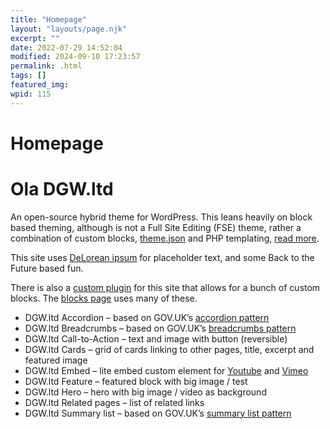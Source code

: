 ```yaml
---
title: "Homepage"
layout: "layouts/page.njk"
excerpt: ""
date: 2022-07-29 14:52:04
modified: 2024-09-10 17:23:57
permalink: .html
tags: []
featured_img: 
wpid: 115
---
```


# Homepage

<span class="background">Ola</span> <span class="foreground">DGW.ltd</span>
===========================================================================

An open-source hybrid theme for WordPress. This leans heavily on block based theming, although is not a Full Site Editing (FSE) theme, rather a combination of custom blocks, [theme.json](https://github.com/dogwonder/dgwltd-theme/blob/main/theme.json) and PHP templating, [read more](https://github.com/dogwonder/dgwltd-theme).

This site uses [DeLorean ipsum](https://satoristudio.net/delorean-ipsum/) for placeholder text, and some Back to the Future based fun.

There is also a [custom plugin](https://github.com/dogwonder/dgwltd-plugin) for this site that allows for a bunch of custom blocks. The [blocks page](http://dev.wp.dgw.ltd/blocks/) uses many of these.

- DGW.ltd Accordion – based on GOV.UK’s [accordion pattern](https://design-system.service.gov.uk/components/accordion/)
- DGW.ltd Breadcrumbs – based on GOV.UK’s [breadcrumbs pattern](https://design-system.service.gov.uk/components/breadcrumbs/)
- DGW.ltd Call-to-Action – text and image with button (reversible)
- DGW.ltd Cards – grid of cards linking to other pages, title, excerpt and featured image
- DGW.ltd Embed – lite embed custom element for [Youtube](https://github.com/paulirish/lite-youtube-embed) and [Vimeo](https://github.com/slightlyoff/lite-vimeo)
- DGW.ltd Feature – featured block with big image / test
- DGW.ltd Hero – hero with big image / video as background
- DGW.ltd Related pages – list of related links
- DGW.ltd Summary list – based on GOV.UK’s [summary list pattern](https://design-system.service.gov.uk/components/summary-list/)

<div class="buffer"></div>